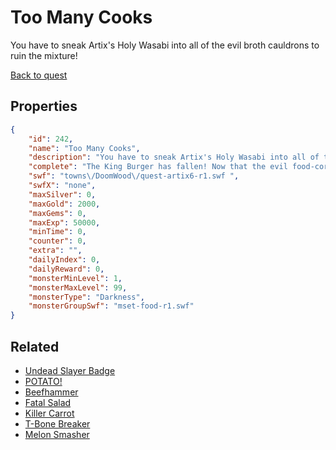 # Too Many Cooks

You have to sneak Artix's Holy Wasabi into all of the evil broth cauldrons to ruin the mixture!

[Back to quest](../quests.md)

## Properties

```json
{
    "id": 242,
    "name": "Too Many Cooks",
    "description": "You have to sneak Artix's Holy Wasabi into all of the evil broth cauldrons to ruin the mixture!",
    "complete": "The King Burger has fallen! Now that the evil food-corruption broth has been ruined by Artix's Holy Wasabi, Doomwood is safe from giant, evil food!",
    "swf": "towns\/DoomWood\/quest-artix6-r1.swf ",
    "swfX": "none",
    "maxSilver": 0,
    "maxGold": 2000,
    "maxGems": 0,
    "maxExp": 50000,
    "minTime": 0,
    "counter": 0,
    "extra": "",
    "dailyIndex": 0,
    "dailyReward": 0,
    "monsterMinLevel": 1,
    "monsterMaxLevel": 99,
    "monsterType": "Darkness",
    "monsterGroupSwf": "mset-food-r1.swf"
}
```

## Related

- [Undead Slayer Badge](../items/1594-undead-slayer-badge.md)
- [POTATO!](../items/1626-potato.md)
- [Beefhammer](../items/1627-beefhammer.md)
- [Fatal Salad](../items/1628-fatal-salad.md)
- [Killer Carrot](../items/1629-killer-carrot.md)
- [T-Bone Breaker](../items/1632-t-bone-breaker.md)
- [Melon Smasher](../items/1633-melon-smasher.md)

